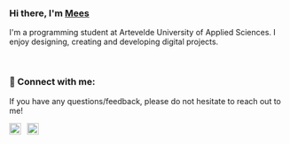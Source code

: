 ### Hi there, I'm <a href="https://www.meesakveld.be/" target="_blank" rel="noreferrer">Mees</a>

I'm a programming student at Artevelde University of Applied Sciences. I enjoy designing, creating and developing digital projects.

<br>

### 🤝 Connect with me:
If you have any questions/feedback, please do not hesitate to reach out to me!

<div style="display: flex; gap: 0.5rem;">
  <a href="https://www.linkedin.com/in/meesakveld/" target="_blank">
      <img align="left" src="https://raw.githubusercontent.com/yushi1007/yushi1007/main/images/linkedin.svg" alt="Mees Akveld | LinkedIn" width="21px"/>
  </a>
  
  <a href="https://www.meesakveld.be/contact">
      <img align="left" src="https://www.meesakveld.be/favicon.ico" alt="Mees Akveld | LinkedIn" width="21px"/>
  </a>
</div>
